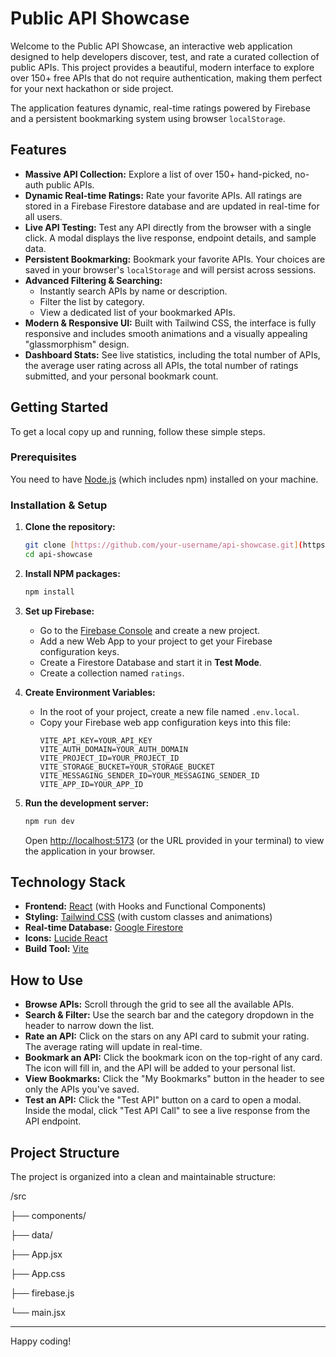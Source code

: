 # Public API Showcase

Welcome to the Public API Showcase, an interactive web application designed to help developers discover, test, and rate a curated collection of public APIs. This project provides a beautiful, modern interface to explore over 150+ free APIs that do not require authentication, making them perfect for your next hackathon or side project.

The application features dynamic, real-time ratings powered by Firebase and a persistent bookmarking system using browser `localStorage`.

## Features

- **Massive API Collection:** Explore a list of over 150+ hand-picked, no-auth public APIs.
- **Dynamic Real-time Ratings:** Rate your favorite APIs. All ratings are stored in a Firebase Firestore database and are updated in real-time for all users.
- **Live API Testing:** Test any API directly from the browser with a single click. A modal displays the live response, endpoint details, and sample data.
- **Persistent Bookmarking:** Bookmark your favorite APIs. Your choices are saved in your browser's `localStorage` and will persist across sessions.
- **Advanced Filtering & Searching:**
    - Instantly search APIs by name or description.
    - Filter the list by category.
    - View a dedicated list of your bookmarked APIs.
- **Modern & Responsive UI:** Built with Tailwind CSS, the interface is fully responsive and includes smooth animations and a visually appealing "glassmorphism" design.
- **Dashboard Stats:** See live statistics, including the total number of APIs, the average user rating across all APIs, the total number of ratings submitted, and your personal bookmark count.

## Getting Started

To get a local copy up and running, follow these simple steps.

### Prerequisites

You need to have [Node.js](https://nodejs.org/) (which includes npm) installed on your machine.

### Installation & Setup

1.  **Clone the repository:**
    ```sh
    git clone [https://github.com/your-username/api-showcase.git](https://github.com/your-username/api-showcase.git)
    cd api-showcase
    ```

2.  **Install NPM packages:**
    ```sh
    npm install
    ```

3.  **Set up Firebase:**
    - Go to the [Firebase Console](https://console.firebase.google.com/) and create a new project.
    - Add a new Web App to your project to get your Firebase configuration keys.
    - Create a Firestore Database and start it in **Test Mode**.
    - Create a collection named `ratings`.

4.  **Create Environment Variables:**
    - In the root of your project, create a new file named `.env.local`.
    - Copy your Firebase web app configuration keys into this file:
      ```
      VITE_API_KEY=YOUR_API_KEY
      VITE_AUTH_DOMAIN=YOUR_AUTH_DOMAIN
      VITE_PROJECT_ID=YOUR_PROJECT_ID
      VITE_STORAGE_BUCKET=YOUR_STORAGE_BUCKET
      VITE_MESSAGING_SENDER_ID=YOUR_MESSAGING_SENDER_ID
      VITE_APP_ID=YOUR_APP_ID
      ```

5.  **Run the development server:**
    ```sh
    npm run dev
    ```
    Open [http://localhost:5173](http://localhost:5173) (or the URL provided in your terminal) to view the application in your browser.

## Technology Stack

- **Frontend:** [React](https://reactjs.org/) (with Hooks and Functional Components)
- **Styling:** [Tailwind CSS](https://tailwindcss.com/) (with custom classes and animations)
- **Real-time Database:** [Google Firestore](https://firebase.google.com/docs/firestore)
- **Icons:** [Lucide React](https://lucide.dev/)
- **Build Tool:** [Vite](https://vitejs.dev/)

## How to Use

- **Browse APIs:** Scroll through the grid to see all the available APIs.
- **Search & Filter:** Use the search bar and the category dropdown in the header to narrow down the list.
- **Rate an API:** Click on the stars on any API card to submit your rating. The average rating will update in real-time.
- **Bookmark an API:** Click the bookmark icon on the top-right of any card. The icon will fill in, and the API will be added to your personal list.
- **View Bookmarks:** Click the "My Bookmarks" button in the header to see only the APIs you've saved.
- **Test an API:** Click the "Test API" button on a card to open a modal. Inside the modal, click "Test API Call" to see a live response from the API endpoint.

## Project Structure

The project is organized into a clean and maintainable structure:

/src

├── components/

├── data/

├── App.jsx

├── App.css

├── firebase.js

└── main.jsx

---

Happy coding!
